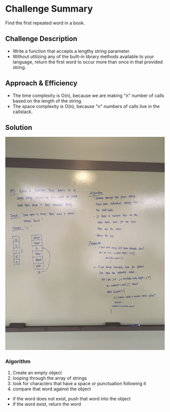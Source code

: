 # Challenge Summary
Find the first repeated word in a book. 

## Challenge Description
- Write a function that accepts a lengthy string parameter.
- Without utilizing any of the built-in library methods available to your language, return the first word to occur more than once in that provided string.


## Approach & Efficiency
- The time complexity is O(n), because we are making "n" number of calls based on the length of the string.
- The space complexity is O(n), because "n" numbers of calls live in the callstack.  

## Solution
![repeated-word-picture](repeated-word.JPG)

### Algorithm
 1. Create an empty object
 2. looping through the array of strings
 3. look for characters that have a space or punctuation following it
 4. compare that word against the object
  - if the word does not exist, push that word into the object
  - if the word exist, return the word